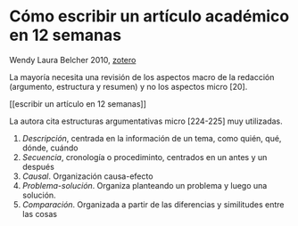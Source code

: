 # Cómo escribir un artículo académico en 12 semanas
Wendy Laura Belcher 2010, [zotero](zotero://select/items/@belcher2010)

La mayoría necesita una revisión de los aspectos macro de la redacción (argumento, estructura y resumen) y no los aspectos micro [20].

[[escribir un artículo en 12 semanas]]

La autora cita estructuras argumentativas micro [224-225] muy utilizadas.

1. *Descripción*, centrada en la información de un tema, como quién, qué, dónde, cuándo
2. *Secuencia*, cronología o procediminto, centrados en un antes y un después
3. *Causal*. Organización causa-efecto
4. *Problema-solución*. Organiza planteando un problema y luego una solución.
5. *Comparación*. Organizada a partir de las diferencias y similitudes entre las cosas

 

